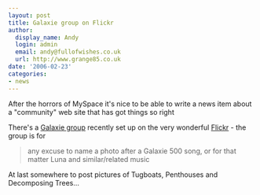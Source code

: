 ```yaml
---
layout: post
title: Galaxie group on Flickr
author:
  display_name: Andy
  login: admin
  email: andy@fullofwishes.co.uk
  url: http://www.grange85.co.uk
date: '2006-02-23'
categories:
- news
---
```

After the horrors of MySpace it's nice to be able to write a news item about a
"community" web site that has got things so right

There's a [Galaxie group](http://www.flickr.com/groups/92643213@N00/) recently
set up on the very wonderful [Flickr](http://www.flickr.com) \- the group is
for  

> any excuse to name a photo after a Galaxie 500 song, or for that matter Luna
and similar/related music

At last somewhere to post pictures of Tugboats, Penthouses and Decomposing
Trees...


